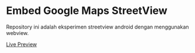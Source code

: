 # Embed Google Maps StreetView

Repository ini adalah eksperimen streetview android dengan menggunakan webview.

[Live Preview](https://akbarrahmatm.github.io/embed-streetview/)